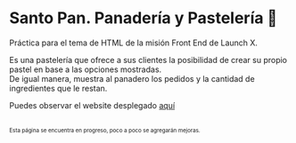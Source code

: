 # Santo Pan. Panadería y Pastelería 🍰

Práctica para el tema de HTML de la misión Front End de Launch X.

Es una pastelería que ofrece a sus clientes la posibilidad de crear su propio pastel en base a las opciones mostradas. <br>
De igual manera, muestra al panadero los pedidos y la cantidad de ingredientes que le restan.

Puedes observar el website desplegado [aquí](https://santo-pan.netlify.app/)

<br>
<sub><sup> Esta página se encuentra en progreso, poco a poco se agregarán mejoras. </sup></sub>
